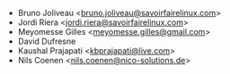 - Bruno Joliveau \<<bruno.joliveau@savoirfairelinux.com>\>
- Jordi Riera \<<jordi.riera@savoirfairelinux.com>\>
- Meyomesse Gilles \<<meyomesse.gilles@gmail.com>\>
- David Dufresne
- Kaushal Prajapati \<<kbprajapati@live.com>\>
- Nils Coenen \<<nils.coenen@nico-solutions.de>\>
